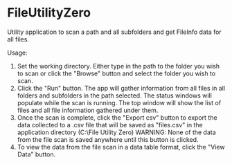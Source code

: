 # FileUtilityZero

Utility application to scan a path and all subfolders and get FileInfo data for all files.

Usage:
1. Set the working directory. Either type in the path to the folder you wish to scan or click the "Browse" button and select the folder you wish to scan.
2. Click the "Run" button. The app will gather information from all files in all folders and subfolders in the path selected. The status windows will populate while the scan is running. The top window will show the list of files and all file information gathered under them.
3. Once the scan is complete, click the "Export csv" button to export the data collected to a .csv file that will be saved as "files.csv" in the application directory (C:\File Utility Zero) WARNING: None of the data from the file scan is saved anywhere until this button is clicked. 
4. To view the data from the file scan in a data table format, click the "View Data" button.
